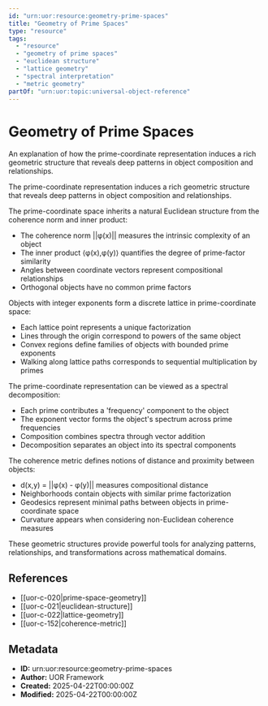 ```yaml
---
id: "urn:uor:resource:geometry-prime-spaces"
title: "Geometry of Prime Spaces"
type: "resource"
tags:
  - "resource"
  - "geometry of prime spaces"
  - "euclidean structure"
  - "lattice geometry"
  - "spectral interpretation"
  - "metric geometry"
partOf: "urn:uor:topic:universal-object-reference"
---
```


# Geometry of Prime Spaces

An explanation of how the prime-coordinate representation induces a rich geometric structure that reveals deep patterns in object composition and relationships.

The prime-coordinate representation induces a rich geometric structure that reveals deep patterns in object composition and relationships.

The prime-coordinate space inherits a natural Euclidean structure from the coherence norm and inner product:

- The coherence norm ||φ(x)|| measures the intrinsic complexity of an object
- The inner product ⟨φ(x),φ(y)⟩ quantifies the degree of prime-factor similarity
- Angles between coordinate vectors represent compositional relationships
- Orthogonal objects have no common prime factors

Objects with integer exponents form a discrete lattice in prime-coordinate space:

- Each lattice point represents a unique factorization
- Lines through the origin correspond to powers of the same object
- Convex regions define families of objects with bounded prime exponents
- Walking along lattice paths corresponds to sequential multiplication by primes

The prime-coordinate representation can be viewed as a spectral decomposition:

- Each prime contributes a 'frequency' component to the object
- The exponent vector forms the object's spectrum across prime frequencies
- Composition combines spectra through vector addition
- Decomposition separates an object into its spectral components

The coherence metric defines notions of distance and proximity between objects:

- d(x,y) = ||φ(x) - φ(y)|| measures compositional distance
- Neighborhoods contain objects with similar prime factorization
- Geodesics represent minimal paths between objects in prime-coordinate space
- Curvature appears when considering non-Euclidean coherence measures

These geometric structures provide powerful tools for analyzing patterns, relationships, and transformations across mathematical domains.

## References

- [[uor-c-020|prime-space-geometry]]
- [[uor-c-021|euclidean-structure]]
- [[uor-c-022|lattice-geometry]]
- [[uor-c-152|coherence-metric]]

## Metadata

- **ID:** urn:uor:resource:geometry-prime-spaces
- **Author:** UOR Framework
- **Created:** 2025-04-22T00:00:00Z
- **Modified:** 2025-04-22T00:00:00Z
